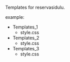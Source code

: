 Templates for reservasidulu.

example:

- Templates_1
    - style.css
- Templates_2
    - style.css
- Templates_3
    - style.css

